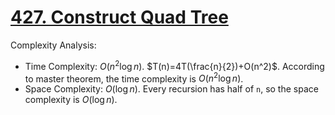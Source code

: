 # [427. Construct Quad Tree](https://leetcode.com/problems/construct-quad-tree/)


Complexity Analysis:

- Time Complexity: $O(n^2\log n)$. $T(n)=4T(\frac{n}{2})+O(n^2)$. According to master theorem, the time complexity is $O(n^2\log n)$.
- Space Complexity: $O(\log n)$. Every recursion has half of `n`, so the space complexity is $O(\log n)$.
